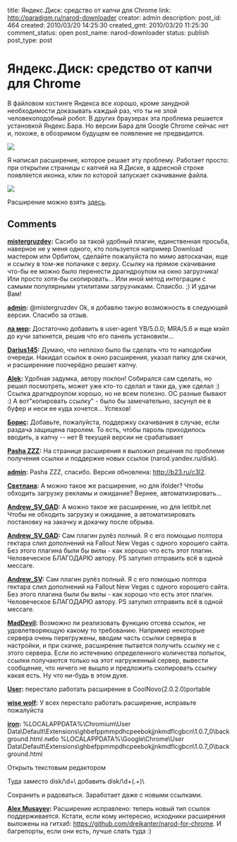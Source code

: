 title: Яндекс.Диск: средство от капчи для Chrome
link: http://paradigm.ru/narod-downloader
creator: admin
description: 
post_id: 464
created: 2010/03/20 14:25:30
created_gmt: 2010/03/20 11:25:30
comment_status: open
post_name: narod-downloader
status: publish
post_type: post

# Яндекс.Диск: средство от капчи для Chrome

В файловом хостинге Яндекса все хорошо, кроме занудной необходимости доказывать каждый раз, что ты не злой человекоподобный робот. В других браузерах эта проблема решается установкой Яндекс.Бара. Но версии Бара для Google Chrome сейчас нет и, похоже, в обозримом будущем ее появление не предвидится.

![](/;-\)/2010/03/narod-downloader-0.png)

Я написал расширение, которое решает эту проблему. Работает просто: при открытии страницы с капчей на Я.Диске, в адресной строке появляется иконка, клик по которой запускает скачивание файла.

![](/;-\)/2010/03/narod-downloader-1.png)

Расширение можно взять [здесь](http://b23.ru/eyz3).

## Comments

**[mistergruzdev](#44392 "2010/03/31 11:59:21"):** Сасибо за такой удобный плагин, единственная просьба, наверное не у меня одного, кто пользуется например Download мастером или Орбитом, сделайте пожалуйста по мимо автоскачаи, еще и ссылку в том-же попачике с верху. Ссылку на прямое скачивание что-бы ее можно было перенести драгндроупом на окно загрузчика! Или просто хотя-бы скопировать... Или иной метод интеграции с самыми популярными утилитами загрузчиками. Спаисбо. ;) И удачи Вам!

**[admin](#44394 "2010/03/31 12:10:06"):** @mistergruzdev Ok, я добавлю такую возможность в следующей версии. Спасибо за отзыв.

**[ла мер](#46275 "2010/07/11 02:31:07"):** Достаточно добавить в user-agent YB/5.0.0; MRA/5.6 и еще мэйл до кучи заткнется, решив что его панель установили...

**[Darius145](#46794 "2010/08/09 06:13:43"):** Думаю, что неплохо было бы сделать что то наподобии очереди. Накидал ссылок в окно расширения, указал папку для скачки, и расширениие поочерёдно решает капчу.

**[Alek](#47094 "2010/08/27 09:57:51"):** Удобная задумка, автору поклон! Собирался сам сделать, но решил посмотреть, может уже кто-то сделал и таки да, уже сделал :) Ссылка драгндроупом хорошо, но не всем полезно. ОС разные бывают :) А вот"копировать ссылку" - было бы замечательно, засунул ее в буфер и неси ее куда хочется... Успехов!

**[Борис](#47761 "2010/10/02 11:40:48"):** Добавьте, пожалуйста, поддержку скачивания в случае, если раздача защищена паролем. То есть, чтобы пароль приходилось вводить, а капчу -- нет В текущей версии не срабатывает

**[Pasha ZZZ](#48046 "2010/10/18 23:00:18"):** На странице расширения я выложил решения по проблеме получения ссылки и поддержке новых ссылок (narod.yandex.ru/disk).

**[admin](#48063 "2010/10/19 15:15:59"):** Pasha ZZZ, спасибо. Версия обновлена: http://b23.ru/c3l2.

**[Светлана](#49808 "2011/01/04 15:42:10"):** А можно такое же расширение, но для ifolder? Чтобы обходить загрузку рекламы и ожидание? Вернее, автоматизировать...

**[Andrew_SV_GAD](#50447 "2011/02/03 17:27:15"):** А можно такое же расширение, но для letitbit.net Чтобы не обходить загрузку и ожидание, а автоматизировать постановку на закачку и докачку после обрыва.

**[Andrew_SV_GAD](#50448 "2011/02/03 17:31:00"):** Сам плагин рулёз полный. Я с его помощью полтора гектара слил дополнений на Fallout New Vegas с одного хорошего сайта. Без этого плагина были бы вилы - как хорошо что есть этот плагин. Человеческое БЛАГОДАРЮ автору. PS затупил отправить всё в одной мессаге.

**[Andrew_SV](#50449 "2011/02/03 17:34:34"):** Сам плагин рулёз полный. Я с его помощью полтора гектара слил дополнений на Fallout New Vegas с одного хорошего сайта. Без этого плагина были бы вилы - как хорошо что есть этот плагин. Человеческое БЛАГОДАРЮ автору. PS затупил отправить всё в одной мессаге.

**[MadDevil](#51410 "2011/02/27 10:44:54"):** Возможно ли реализовать функцию отсева ссылок, не удовлетворяющую какому то требованию. Например некоторые сервера очень перегружены, вводим часть ссылки сервера в настройки, и при скачке, расширение пытается получить ссылку не с этого сервера. Если по истечению определенного количества попыток, ссылки получаются только на этот нагруженный сервер, вывести сообщение, что ничего не вышло и предложить скопировать ссылку какая есть. Ну что ни-будь в этом духе.

**[User](#64116 "2012/02/26 10:20:26"):** перестало работать расширение в CoolNovo(2.0.2.0)portable

**[wise wolf](#65996 "2012/04/29 08:11:31"):** У всех перестало работать расширение, исправьте пожалуйста

**[iron](#66338 "2012/05/14 21:26:05"):** %LOCALAPPDATA%\Chromium\User Data\Default\Extensions\ghbefppmmpdhcpeebokjjnkmdflcgbcn\1.0.7_0\background.html либо %LOCALAPPDATA%\Google\Chrome\User Data\Default\Extensions\ghbefppmmpdhcpeebokjjnkmdflcgbcn\1.0.7_0\background.html

Открыть текстовым редактором

Туда заместо disk\/\d+\ добавить disk\/\d+(.+)\

Сохранить и радоваться. Заработает даже с новыми ссылками.

**[Alex Musayev](#67119 "2012/06/08 18:06:01"):** Расширение исправлено: теперь новый тип ссылок поддерживается. Кстати, если кому интересно, исходники расширения выложены на гитхаб: https://github.com/dreikanter/narod-for-chrome. И багрепорты, если они есть, лучше слать туда :)

